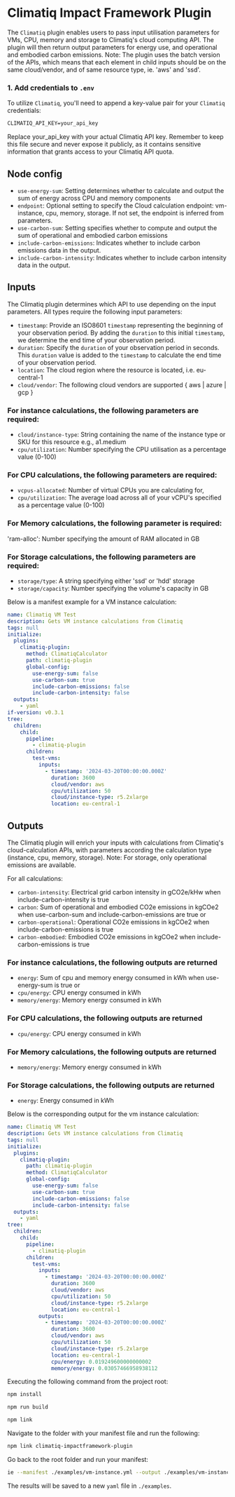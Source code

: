 # Climatiq Impact Framework Plugin

The `Climatiq` plugin enables users to pass input utilisation parameters for VMs, CPU, memory and storage to Climatiq's cloud computing API. The plugin will then return output parameters for energy use, and operational and embodied carbon emissions. Note: The plugin uses the batch version of the APIs, which means that each element in child inputs should be on the same cloud/vendor, and of same resource type, ie. 'aws' and 'ssd'.

### 1. Add credentials to `.env`

To utilize `Climatiq`, you'll need to append a key-value pair for your `Climatiq` credentials:

```txt
CLIMATIQ_API_KEY=your_api_key
```

Replace your_api_key with your actual Climatiq API key. Remember to keep this file secure and never expose it publicly, as it contains sensitive information that grants access to your Climatiq API quota.

## Node config

- `use-energy-sum`: Setting determines whether to calculate and output the sum of energy across CPU and memory components
- `endpoint`: Optional setting to specify the Cloud calculation endpoint: vm-instance, cpu, memory, storage. If not set, the endpoint is inferred from parameters.
- `use-carbon-sum`: Setting specifies whether to compute and output the sum of operational and embodied carbon emissions
- `include-carbon-emissions`: Indicates whether to include carbon emissions data in the output.
- `include-carbon-intensity`: Indicates whether to include carbon intensity data in the output.

## Inputs

The Climatiq plugin determines which API to use depending on the input parameters. All types require the following input parameters:
- `timestamp`: Provide an ISO8601 `timestamp` representing the beginning of your observation period. By adding the `duration` to this initial `timestamp`, we determine the end time of your observation period.
- `duration`: Specify the `duration` of your observation period in seconds. This `duration` value is added to the `timestamp` to calculate the end time of your observation period.
- `location`: The cloud region where the resource is located, i.e. eu-central-1
- `cloud/vendor`: The following cloud vendors are supported { aws | azure | gcp }

### For instance calculations, the following parameters are required:
- `cloud/instance-type`: String containing the name of the instance type or SKU for this resource e.g., a1.medium
- `cpu/utilization`: Number specifying the CPU utilisation as a percentage value (0-100)

### For CPU calculations, the following parameters are required:
- `vcpus-allocated`: Number of virtual CPUs you are calculating for,
- `cpu/utilization`: The average load across all of your vCPU's specified as a percentage value (0-100)

### For Memory calculations, the following parameter is required:
'ram-alloc': Number specifying the amount of RAM allocated in GB

### For Storage calculations, the following parameters are required:
- `storage/type`: A string specifying either 'ssd' or 'hdd' storage
- `storage/capacity`: Number specifying the volume's capacity in GB

Below is a manifest example for a VM instance calculation:

```yaml
name: Climatiq VM Test
description: Gets VM instance calculations from Climatiq
tags: null
initialize:
  plugins:
    climatiq-plugin:
      method: ClimatiqCalculator
      path: climatiq-plugin
      global-config:
        use-energy-sum: false
        use-carbon-sum: true
        include-carbon-emissions: false
        include-carbon-intensity: false
  outputs:
    - yaml
if-version: v0.3.1
tree:
  children:
    child:
      pipeline:
        - climatiq-plugin
      children:
        test-vms:
          inputs:
            - timestamp: '2024-03-20T00:00:00.000Z'
              duration: 3600
              cloud/vendor: aws
              cpu/utilization: 50
              cloud/instance-type: r5.2xlarge
              location: eu-central-1
```

## Outputs

The Climatiq plugin will enrich your inputs with calculations from Climatiq's cloud-calculation APIs, with parameters according the calculation type (instance, cpu, memory, storage). Note: For storage, only operational emissions are available.

For all calculations:
- `carbon-intensity`: Electrical grid carbon intensity in gCO2e/kHw when include-carbon-intensity is true
- `carbon`: Sum of operational and embodied CO2e emissions in kgCOe2 when use-carbon-sum and include-carbon-emissions are true
or
- `carbon-operational`: Operational CO2e emissions in kgCOe2 when include-carbon-emissions is true
- `carbon-embodied`: Embodied CO2e emissions in kgCOe2 when include-carbon-emissions is true

### For instance calculations, the following outputs are returned
- `energy`: Sum of cpu and memory energy consumed in kWh when use-energy-sum is true
or
- `cpu/energy`: CPU energy consumed in kWh
- `memory/energy`: Memory energy consumed in kWh

### For CPU calculations, the following outputs are returned
- `cpu/energy`: CPU energy consumed in kWh

### For Memory calculations, the following outputs are returned
- `memory/energy`: Memory energy consumed in kWh

### For Storage calculations, the following outputs are returned
- `energy`: Energy consumed in kWh

Below is the corresponding output for the vm instance calculation:

```yaml
name: Climatiq VM Test
description: Gets VM instance calculations from Climatiq
tags: null
initialize:
  plugins:
    climatiq-plugin:
      path: climatiq-plugin
      method: ClimatiqCalculator
      global-config:
        use-energy-sum: false
        use-carbon-sum: true
        include-carbon-emissions: false
        include-carbon-intensity: false
  outputs:
    - yaml
tree:
  children:
    child:
      pipeline:
        - climatiq-plugin
      children:
        test-vms:
          inputs:
            - timestamp: '2024-03-20T00:00:00.000Z'
              duration: 3600
              cloud/vendor: aws
              cpu/utilization: 50
              cloud/instance-type: r5.2xlarge
              location: eu-central-1
          outputs:
            - timestamp: '2024-03-20T00:00:00.000Z'
              duration: 3600
              cloud/vendor: aws
              cpu/utilization: 50
              cloud/instance-type: r5.2xlarge
              location: eu-central-1
              cpu/energy: 0.019249600000000002
              memory/energy: 0.03057466958938112
```

Executing the following command from the project root:

```sh
npm install

npm run build

npm link
```

Navigate to the folder with your manifest file and run the following:
```sh
npm link climatiq-impactframework-plugin
```

Go back to the root folder and run your manifest:
```sh
ie --manifest ./examples/vm-instance.yml --output ./examples/vm-instance-computed
```

The results will be saved to a new `yaml` file in `./examples`.
